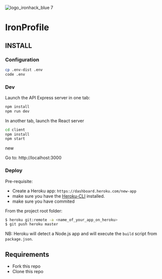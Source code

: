 ![logo_ironhack_blue 7](https://user-images.githubusercontent.com/23629340/40541063-a07a0a8a-601a-11e8-91b5-2f13e4e6b441.png)

# IronProfile

## INSTALL

### Configuration

```sh
cp .env-dist .env
code .env
```

### Dev

Launch the API Express server in one tab:

```sh
npm install
npm run dev
```

In another tab, launch the React server

```sh
cd client
npm install
npm start
```
new

Go to: http://localhost:3000

### Deploy

Pre-requisite:

- Create a Heroku app: `https://dashboard.heroku.com/new-app`
- make sure you have the [Heroku-CLI](https://devcenter.heroku.com/articles/heroku-cli#download-and-install) installed.
- make sure you have commited

From the project root folder:

```sh
$ heroku git:remote -a <name_of_your_app_on_heroku>
$ git push heroku master
```

NB: Heroku will detect a Node.js app and will execute the `build` script from `package.json`.

## Requirements

- Fork this repo
- Clone this repo

